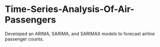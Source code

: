 # Time-Series-Analysis-Of-Air-Passengers
Developed an ARIMA, SARIMA, and SARIMAX models to forecast airline passenger counts.

